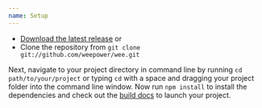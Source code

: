 ```yaml
---
name: Setup
---
```


* [Download the latest release](https://github.com/weepower/wee/archive/master.zip) or
* Clone the repository from `git clone git://github.com/weepower/wee.git`

Next, navigate to your project directory in command line by running `cd path/to/your/project` or typing `cd` with a space and dragging your project folder into the command line window. Now run `npm install` to install the dependencies and check out the [build docs](/build) to launch your project.